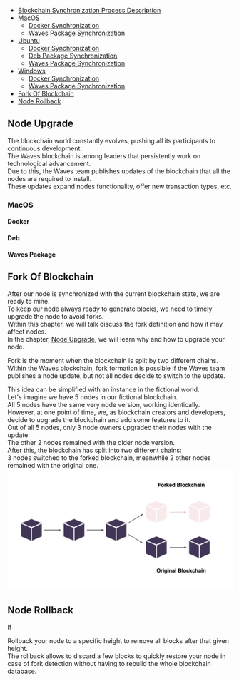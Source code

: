 <!-- - [Blockchain Synchronization Process Description]()
- [Fork Of Blockchain]()
- [Blockchain Synchronization]()
  <!-- - [Ubuntu Synchronization]()
    - [Deb Package Synchronization]()
    - [Docker Synchronization]()
    - [Waves Package Synchronization]()
  - [MacOS Synchronization]()
    - [Docker Synchronization]()
    - [Waves Package Synchronization]()
  - [Windows Synchronization]()
    - [Docker Synchronization]()
    - [Waves Package Synchronization]() -->
<!-- - [Node Rollback]()
- [Export/Import]() -->

- [Blockchain Synchronization Process Description]()
- [MacOS](#macos)
  - [Docker Synchronization](#docker-synchronization)
  - [Waves Package Synchronization](#waves-package-synchronization)
- [Ubuntu](#ubuntu)
  - [Docker Synchronization](#docker-synchronization-1)
  - [Deb Package Synchronization](#deb-package-synchronization)
  - [Waves Package Synchronization](#waves-package-synchronization-1)
- [Windows](#windows)
  - [Docker Synchronization](#docker-synchronization-2)
  - [Waves Package Synchronization](#waves-package-synchronization-2)
- [Fork Of Blockchain](#fork-of-blockchain)
- [Node Rollback](#node-rollback)
  


## Node Upgrade ##

The blockchain world constantly evolves, pushing all its participants to continuous development.  
The Waves blockchain is among leaders that persistently work on technological advancement.  
Due to this, the Waves team publishes updates of the blockchain that all the nodes are required to install.  
These updates expand nodes functionality, offer new transaction types, etc. 
  



### MacOS ###

#### Docker ####

#### Deb ####

#### Waves Package ####



## Fork Of Blockchain ##

After our node is synchronized with the current blockchain state, we are ready to mine.  
To keep our node always ready to generate blocks, we need to timely upgrade the node to avoid forks.  
Within this chapter, we will talk discuss the fork definition and how it may affect nodes.  
In the chapter, [Node Upgrade](), we will learn why and how to upgrade your node.  
  
Fork is the moment when the blockchain is split by two different chains.  
Within the Waves blockchain, fork formation is possible if the Waves team publishes a node update, but not all nodes decide to switch to the update.
    
This idea can be simplified with an instance in the fictional world.  
Let's imagine we have 5 nodes in our fictional blockchain.  
All 5 nodes have the same very node version, working identically.  
However, at one point of time, we, as blockchain creators and developers, decide to upgrade the blockchain and add some features to it.  
Out of all 5 nodes, only 3 node owners upgraded their nodes with the update.  
The other 2 nodes remained with the older node version.  
After this, the blockchain has split into two different chains:  
3 nodes switched to the forked blockchain, meanwhile 2 other nodes remained with the original one.  
![](./images/blockchainfork.png)  
  


## Node Rollback ##

If 

Rollback your node to a specific height to remove all blocks after that given height.   
The rollback allows to discard a few blocks to quickly restore your node in case of fork detection without having to rebuild the whole blockchain database.